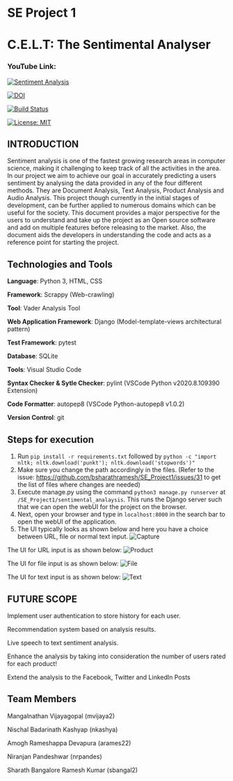 # SE Project 1

# C.E.L.T: The Sentimental Analyser 

### YouTube Link: 

[![Sentiment Analysis](http://i3.ytimg.com/vi/3YbNEt3dYtc/hqdefault.jpg)](https://www.youtube.com/watch?v=IQHcs3QPbOE&feature=youtu.be&ab_channel=MounikaBachu)

[![DOI](https://zenodo.org/badge/295188611.svg)](https://zenodo.org/badge/latestdoi/295188611)

[![Build Status](https://travis-ci.org/bsharathramesh/SE_Project1.svg?branch=master)](https://travis-ci.org/bsharathramesh/SE_Project1)

[![License: MIT](https://img.shields.io/badge/License-MIT-yellow.svg)](https://opensource.org/licenses/MIT)

## INTRODUCTION

Sentiment analysis is one of the fastest growing research areas in computer science, making it challenging to keep track of all the activities in the area. In our project we aim to achieve our goal in accurately predicting a users sentiment by analysing the data provided in any of the four different methods. They are Document Analysis, Text Analysis, Product Analysis and Audio Analysis. This project though currently in the initial stages of development, can be further applied to numerous domains which can be useful for the society. This document provides a major perspective for the users to understand and take up the project as an Open source software and add on multiple features before releasing to the market. Also, the document aids the developers in understanding the code and acts as a reference point for starting the project.

## Technologies and Tools
<b>Language</b>: Python 3, HTML, CSS

<b>Framework</b>: Scrappy (Web-crawling)

<b>Tool</b>: Vader Analysis Tool

<b>Web Application Framework</b>: Django (Model-template-views architectural pattern)

<b>Test Framework</b>: pytest

<b>Database</b>: SQLite

<b>Tools</b>: Visual Studio Code

<b>Syntax Checker & Sytle Checker</b>: pylint (VSCode Python v2020.8.109390 Extension)

<b>Code Formatter</b>: autopep8 (VSCode Python-autopep8 v1.0.2)

<b>Version Control</b>: git

## Steps for execution
1. Run `pip install -r requirements.txt` followed by `python -c "import nltk; nltk.download('punkt'); nltk.download('stopwords')"`
2. Make sure you change the path accordingly in the files.  (Refer to the issue: https://github.com/bsharathramesh/SE_Project1/issues/31 to get the list of files where changes are needed)
3. Execute manage.py using the command `python3 manage.py runserver` at `/SE_Project1/sentimental_analaysis`. This runs the Django server such that we can open the webUI for the project on the browser.
4. Next, open your browser and type in `localhost:8000` in the search bar to open the webUI of the application.
5. The UI typically looks as shown below and here you have a choice between URL, file or normal text input.
![Capture](https://user-images.githubusercontent.com/65666095/93840913-00e09680-fc60-11ea-8ef6-428e1ad5b46e.PNG)

The UI for URL input is as shown below:
![Product](https://user-images.githubusercontent.com/65666095/93841969-405cb200-fc63-11ea-96a3-26be6a36a24d.png)

The UI for file input is as shown below:
![File](https://user-images.githubusercontent.com/65666095/93841890-02f82480-fc63-11ea-94c9-c3226cb321bb.png)

The UI for text input is as shown below:
![Text](https://user-images.githubusercontent.com/65666095/93841936-24f1a700-fc63-11ea-9b07-8e685e4ebbf1.png)

## FUTURE SCOPE

Implement user authentication to store history for each user.

Recommendation system based on analysis results.

Live speech to text sentiment analysis.

Enhance the analysis by taking into consideration the number of users rated for each product!

Extend the analysis to the Facebook, Twitter and LinkedIn Posts

## Team Members
				
Mangalnathan Vijayagopal (mvijaya2)

Nischal Badarinath Kashyap (nkashya)

Amogh Rameshappa Devapura (arames22)

Niranjan Pandeshwar (nrpandes)

Sharath Bangalore Ramesh Kumar (sbangal2)

